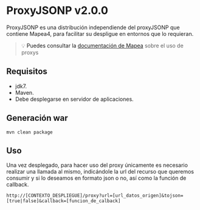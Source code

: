 # ProxyJSONP v2.0.0
ProxyJSONP es una distribución independiende del proxyJSONP que contiene Mapea4, para facilitar su despligue en entornos que lo requieran.
> :bulb: <a> Puedes consultar la [documentación de Mapea](https://github.com/sigcorporativo-ja/Mapea4/wiki/Proxys) sobre el uso de proxys </a>

## Requisitos
* jdk7.
* Maven.
* Debe desplegarse en servidor de aplicaciones.

## Generación war
```
mvn clean package
```

## Uso
Una vez desplegado, para hacer uso del proxy únicamente es necesario realizar una llamada al mismo, indicándole la url del recurso que queremos consumir y si lo deseamos en formato json o no, así como la función de callback.
```
http://[CONTEXTO_DESPLIEGUE]/proxy?url=[url_datos_origen]&tojson=[true|false]&callback=[funcion_de_calback]
```
